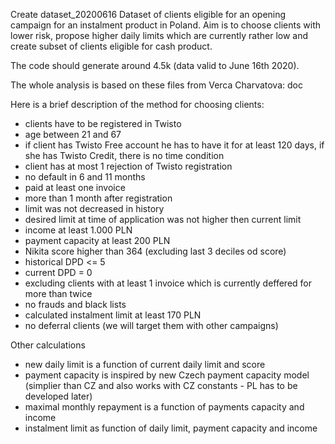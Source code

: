 Create dataset_20200616
Dataset of clients eligible for an opening campaign for an instalment product in Poland. Aim is to choose clients with lower risk, propose higher daily limits which are currently rather low and create subset of clients eligible for cash product.

The code should generate around 4.5k (data valid to June 16th 2020).

The whole analysis is based on these files from Verca Charvatova: doc

Here is a brief description of the method for choosing clients:

+ clients have to be registered in Twisto
+ age between 21 and 67
+ if client has Twisto Free account he has to have it for at least 120 days, if she has Twisto Credit, there is no time condition
+ client has at most 1 rejection of Twisto registration
+ no default in 6 and 11 months
+ paid at least one invoice
+ more than 1 month after registration
+ limit was not decreased in history
+ desired limit at time of application was not higher then current limit
+ income at least 1.000 PLN
+ payment capacity at least 200 PLN
+ Nikita score higher than 364 (excluding last 3 deciles od score)
+ historical DPD <= 5
+ current DPD = 0
+ excluding clients with at least 1 invoice which is currently deffered for more than twice
+ no frauds and black lists
+ calculated instalment limit at least 170 PLN
+ no deferral clients (we will target them with other campaigns)

Other calculations
+ new daily limit is a function of current daily limit and score
+ payment capacity is inspired by new Czech payment capacity model (simplier than CZ and also works with CZ constants - PL has to be developed later)
+ maximal monthly repayment is a function of payments capacity and income
+ instalment limit as function of daily limit, payment capacity and income
